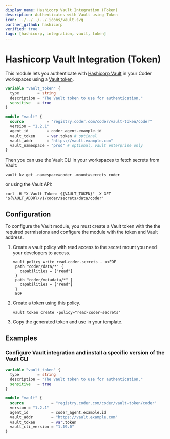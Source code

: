 ```yaml
---
display_name: Hashicorp Vault Integration (Token)
description: Authenticates with Vault using Token
icon: ../../../../.icons/vault.svg
partner_github: hashicorp
verified: true
tags: [hashicorp, integration, vault, token]
---
```


# Hashicorp Vault Integration (Token)

This module lets you authenticate with [Hashicorp Vault](https://www.vaultproject.io/) in your Coder workspaces using a [Vault token](https://developer.hashicorp.com/vault/docs/auth/token).

```tf
variable "vault_token" {
  type        = string
  description = "The Vault token to use for authentication."
  sensitive   = true
}

module "vault" {
  source          = "registry.coder.com/coder/vault-token/coder"
  version = "1.2.1"
  agent_id        = coder_agent.example.id
  vault_token     = var.token # optional
  vault_addr      = "https://vault.example.com"
  vault_namespace = "prod" # optional, vault enterprise only
}
```

Then you can use the Vault CLI in your workspaces to fetch secrets from Vault:

```shell
vault kv get -namespace=coder -mount=secrets coder
```

or using the Vault API:

```shell
curl -H "X-Vault-Token: ${VAULT_TOKEN}" -X GET "${VAULT_ADDR}/v1/coder/secrets/data/coder"
```

## Configuration

To configure the Vault module, you must create a Vault token with the the required permissions and configure the module with the token and Vault address.

1. Create a vault policy with read access to the secret mount you need your developers to access.
   ```shell
   vault policy write read-coder-secrets - <<EOF
    path "coder/data/*" {
      capabilities = ["read"]
    }
    path "coder/metadata/*" {
      capabilities = ["read"]
    }
    EOF
   ```
2. Create a token using this policy.
   ```shell
   vault token create -policy="read-coder-secrets"
   ```
3. Copy the generated token and use in your template.

## Examples

### Configure Vault integration and install a specific version of the Vault CLI

```tf
variable "vault_token" {
  type        = string
  description = "The Vault token to use for authentication."
  sensitive   = true
}

module "vault" {
  source            = "registry.coder.com/coder/vault-token/coder"
  version = "1.2.1"
  agent_id          = coder_agent.example.id
  vault_addr        = "https://vault.example.com"
  vault_token       = var.token
  vault_cli_version = "1.19.0"
}
```
